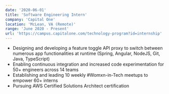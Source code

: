 ```yaml
---
date: '2020-06-01'
title: 'Software Engineering Intern'
company: 'Capital One'
location: 'McLean, VA (Remote)'
range: 'June 2020 - Present'
url: 'https://campus.capitalone.com/technology-program?id=internship'
---
```


- Designing and developing a feature toggle API proxy to switch between numerous app functionalities at runtime (Spring, Angular, NodeJS, Git, Java, TypeScript)
- Enabling continuous integration and increased code experimentation for 50+ engineers across 14 teams
- Establishing and leading 10 weekly #Womxn-in-Tech meetups to empower 60+ interns
- Pursuing AWS Certified Solutions Architect certification
